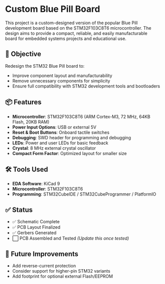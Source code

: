 # Custom Blue Pill Board

This project is a custom-designed version of the popular Blue Pill development board based on the STM32F103C8T6 microcontroller. The design aims to provide a compact, reliable, and easily manufacturable board for embedded systems projects and educational use.

## 🚀 Objective

Redesign the STM32 Blue Pill board to:

- Improve component layout and manufacturability
- Remove unnecessary components for simplicity
- Ensure full compatibility with STM32 development tools and bootloaders

## 📦 Features

- **Microcontroller**: STM32F103C8T6 (ARM Cortex-M3, 72 MHz, 64KB Flash, 20KB RAM)
- **Power Input Options**: USB or external 5V
- **Reset & Boot Buttons**: Onboard tactile switches
- **Debugging**: SWD header for programming and debugging
- **LEDs**: Power and user LEDs for basic feedback
- **Crystal**: 8 MHz external crystal oscillator
- **Compact Form Factor**: Optimized layout for smaller size

## 🛠️ Tools Used

- **EDA Software**: KiCad 9
- **Microcontroller**: STM32F103C8T6
- **Programming**: STM32CubeIDE / STM32CubeProgrammer / PlatformIO

## ✅ Status

- ✅ Schematic Complete
- ✅ PCB Layout Finalized
- ✅ Gerbers Generated
- ⬜️ PCB Assembled and Tested *(Update this once tested)*

## 📌 Future Improvements

- Add reverse-current protection
- Consider support for higher-pin STM32 variants
- Add footprint for optional external Flash/EEPROM

